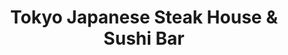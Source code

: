 ---
layout: place
title: "Tokyo Japanese Steak House & Sushi Bar"
permalink: /florida/pensacola/tokyo-japanese-steak-house-sushi-bar.html
stateAbbr: FL
stateName: Florida
cityName: Pensacola
place_id: ChIJ858p2QeVkIgR9p-emqugFQ8
photos:
  - name: >-
      places/ChIJ858p2QeVkIgR9p-emqugFQ8/photos/AeeoHcL2qNplv8N-Yewwyqh9-ici2qOjcNO0w9jBcjIqonk2f2NIjuO4hDictuMDTwNGMoBdku0SSJe85Qdd8zS3xDWAHzEougjB_lo6MQDn6BZNads-JJo9H5TzHnaNhwPfGsT_XF7nx5JXFqWWXfwB9LFT261a7qY5YUzu_0QAjpkw-DbDG5YSMCqZ2GpKlHdWZWcXkMCnHYY3HL78oE-1i4ATOfOTYxo0csPXe3QuRXxiIUbfSy8WGvKExGUhWY4Qi9CFp41dRVBirzsXmldF9Er17suaQcJotYxEFgm1UI0oXVIQCeyROzLQLBhDVmMnU0Cm8s6mlCLOa4pfatj35C2v5XX1nvAoJCjxWUFLeMu8tLSAsIXYfsiHLy-B5V94nvpzIaefOkohOgVXZeH-iX5Z2GFcBwNjiAuvARWksglLTw
    widthPx: 1920
    heightPx: 1080
    authorAttributions:
      - displayName: Benjamin Cole
        uri: https://maps.google.com/maps/contrib/100254653369744344287
        photoUri: >-
          https://lh3.googleusercontent.com/a-/ALV-UjXsBRoYP_R_SXv1jpbYRg0onDPXZzEw7_kVyaLzHWIo32o_IJZMwQ=s100-p-k-no-mo
    flagContentUri: >-
      https://www.google.com/local/imagery/report/?cb_client=maps_api_places.places_api&image_key=!1e10!2sCIHM0ogKEICAgICElcLDHA&hl=en-US
    googleMapsUri: >-
      https://www.google.com/maps/place//data=!3m4!1e2!3m2!1sCIHM0ogKEICAgICElcLDHA!2e10!4m2!3m1!1s0x88909507d9299ff3:0xf15a0ab9a9e9ff6
  - name: >-
      places/ChIJ858p2QeVkIgR9p-emqugFQ8/photos/AeeoHcIq0VVR5k3VeJOo3f-OBltl3dU_xjIxsahVOcJz8QC58mYnRzWWDPL_r34rfjGacwd0T1MobBB-lK84-OXd1iT6T_Lz-oa7pN9iO7vumEGZe7FB0LRA3gom5Huiknw1jkVaJfW88eEvy3BFi_RgmUX9OzcBgYTRvMfQkhNmL0VDvoW70qi_fpy_TlRjJeYZsRSFFKmpXXsABCQQDU_mNmIiKIrkpJxxBhUky77hiWhL47f3-AWfQ1Vvdd62TM-qbMoLgOLNnNUXPIHy26CKtsbIMba0ymfsv6zm0POn7SEdYtQ6C5biXX0ncZafJQtPrcuZVl9w6WDc_TiZkKoAZdd1jxFWWaKbHKgyy-Ntpqu_rQJH_QATtBh1CXBl5GmIN1epL1lL-OSvJtP7VkJuz7Wqpyu_dYQ90Z6sjSNQsrfJZHLZ
    widthPx: 4800
    heightPx: 2700
    authorAttributions:
      - displayName: flakita js
        uri: https://maps.google.com/maps/contrib/104276581473657301375
        photoUri: >-
          https://lh3.googleusercontent.com/a-/ALV-UjUSO-WlRi7sGcYaezIwkR3QDxNvkgUSPGzs6OlsJzZ_FVE1iJE=s100-p-k-no-mo
    flagContentUri: >-
      https://www.google.com/local/imagery/report/?cb_client=maps_api_places.places_api&image_key=!1e10!2sCIHM0ogKEICAgIDE__3rhgE&hl=en-US
    googleMapsUri: >-
      https://www.google.com/maps/place//data=!3m4!1e2!3m2!1sCIHM0ogKEICAgIDE__3rhgE!2e10!4m2!3m1!1s0x88909507d9299ff3:0xf15a0ab9a9e9ff6
  - name: >-
      places/ChIJ858p2QeVkIgR9p-emqugFQ8/photos/AeeoHcIt8my0g2Y0_wk6XGq-O5HR6C5oX5Dl8qzw1JEz2vnTQSC5pBsYXTj1pY3caRsoh2Z_Q-vfPuQZvISo7yS5Xs4nh0EnfpuPO1F4ZMOEnfEBKKVAcBHCAO2zo9CqV6JmtJFcjHAJ18QlKzoEbrIB-vru1Ce6yOUT3YAuYR_DPvtYupFm1BhulVG_iyEzR91fFmVf5hnYpNUobGAk04EVSSm1XfMxzMxGdjNCf-JqOVADr-vuH1PlRj9AYLCdwjnFGGzjKJ8tRi3x3cbzdTcFKrK7KwrV6rk6vP6k20rHqjPEO1kNWHgRbfPR6VYHYfD729iLp_REvKPte8u82J88fJWBOuAiLLr51acpSzvzehcIOkTM2HTx6IpT73Hzu17zW2sPf0VOMrzAvctGbb7RNBlXLcoajQTdzfBdzGMuGa4
    widthPx: 3024
    heightPx: 4032
    authorAttributions:
      - displayName: Aaron Hunt
        uri: https://maps.google.com/maps/contrib/107441984058477135521
        photoUri: >-
          https://lh3.googleusercontent.com/a-/ALV-UjXAmuY3xpsowsEVCxaYEUGjQlZlP4bqorqnwyivD2MwjTM7N7o=s100-p-k-no-mo
    flagContentUri: >-
      https://www.google.com/local/imagery/report/?cb_client=maps_api_places.places_api&image_key=!1e10!2sCIHM0ogKEICAgMCw9PnnXA&hl=en-US
    googleMapsUri: >-
      https://www.google.com/maps/place//data=!3m4!1e2!3m2!1sCIHM0ogKEICAgMCw9PnnXA!2e10!4m2!3m1!1s0x88909507d9299ff3:0xf15a0ab9a9e9ff6
  - name: >-
      places/ChIJ858p2QeVkIgR9p-emqugFQ8/photos/AeeoHcLYKIKHlyiQRFV08ouAQHuVAf8g6CDHR4kDZZCrGyIVKi_2bASBscF07aGhGVf7QFG22Rr1ZsWB7sXpy1EaEm_-2m11IR_k_QCmLnS9nww7Zse19l-wBqkrYTTA-oHMEHHOg1daiXBBvIhMq5bOkiOsxxVSAXCBwMc44eI19a7ZCSB_60g9kEWkljXO_Ltcx7BZILenFkYxFv6nAfHHDZfysbwyzZkcpbytqEhipaTubTiPT898Ws_xeVpSvbUVTw-1tF0_tr6J4G0EGfMjyH6rRT3VJftDQlKlHnsPX6q6ZdKbnsguqA8hLmwT843F-gvjY0PgqUIpzslJzGwvhc-EpWJxigLuk-Q0PKjfU4JlPu4LF43Ywd69yB8d9L5-RNEac8-GfIwW-TGUieDUhI1ywrQl91pF339Ar-GdkXZ8m-ah
    widthPx: 3024
    heightPx: 4032
    authorAttributions:
      - displayName: Brownsville News
        uri: https://maps.google.com/maps/contrib/103164663032811218489
        photoUri: >-
          https://lh3.googleusercontent.com/a-/ALV-UjULLDXHviI4i4-CD9PzcNZxwoewu3QJz2JumPJ6pJS1TAVFs_6m=s100-p-k-no-mo
    flagContentUri: >-
      https://www.google.com/local/imagery/report/?cb_client=maps_api_places.places_api&image_key=!1e10!2sCIHM0ogKEICAgICX0ems6wE&hl=en-US
    googleMapsUri: >-
      https://www.google.com/maps/place//data=!3m4!1e2!3m2!1sCIHM0ogKEICAgICX0ems6wE!2e10!4m2!3m1!1s0x88909507d9299ff3:0xf15a0ab9a9e9ff6
  - name: >-
      places/ChIJ858p2QeVkIgR9p-emqugFQ8/photos/AeeoHcJ5QGxDsI0ZUU3-jhi9mpeug4oNxvEugHnjP4paX0XW11naSvDtUMXB2q1lPHElT5JHeDbWFp6dWIwuWBAGqTKB7ormtN6Yv1l7WBpxCdyuNSQQQ0-AX63hGTYzV2-Ab6OlzDYXo9dEzmORvMIrH5uLLExvqVs5askZ16Aecq4TEITkEH-NmbmffGq2CWgljYYFCmbbqSqyfd-2EVgW1vfdX_swmWXo5kK5xHpEps39KVN8qWjEWLtWLPSsKfaZo43BwzqdKfv-H3r8Flys-zKxzja3zzdufm5XqqPeBAg0jEHFlaNANOK9sh-uh1b92HjyDz3NzeGWoeTsXuARzDIPVR9msl6CWxDCIDJV9x9k_M8Uv3-Q8KtuNCRYfE4XLUO5XqGV-9lQ1zXmVHStlYj8OAhNVhnKh0kZrkYJVdk
    widthPx: 3600
    heightPx: 4800
    authorAttributions:
      - displayName: Aaron Hunt
        uri: https://maps.google.com/maps/contrib/107441984058477135521
        photoUri: >-
          https://lh3.googleusercontent.com/a-/ALV-UjXAmuY3xpsowsEVCxaYEUGjQlZlP4bqorqnwyivD2MwjTM7N7o=s100-p-k-no-mo
    flagContentUri: >-
      https://www.google.com/local/imagery/report/?cb_client=maps_api_places.places_api&image_key=!1e10!2sCIHM0ogKEICAgMCw9PnnfA&hl=en-US
    googleMapsUri: >-
      https://www.google.com/maps/place//data=!3m4!1e2!3m2!1sCIHM0ogKEICAgMCw9PnnfA!2e10!4m2!3m1!1s0x88909507d9299ff3:0xf15a0ab9a9e9ff6
  - name: >-
      places/ChIJ858p2QeVkIgR9p-emqugFQ8/photos/AeeoHcJJNNwAqSsNxnEKd6Df3ykV7tynqnqj9O90LtJ0u_gD1DtCUym1MzRgLNUNzFjZ0_A4RS_RaHQ1s4NIpbZIlYTzTuBUMCN-7ZzDCOAt2X_ZjVMZhvTSQeTDHtcspX0ItKvMMtyYpXZQntznGWOiIlLj-cjHjHeFRlvJPqWY7Uuvvif08KnWTq2Vm3h847W4c2JbP5-t5N_7Fo-4v1FpRv3NvG0WZ0Ml0Ab5FAvm2qteDP09CjOGGpRl6nsb7zSyzghV9EtQLSFBZw12cphzst3VUD_qklvkxGUUrvnQCi7eJoA9VCHn03oM55grApogWrKeTLJtgPDhIb1fBYXo-cmXTtLz4UDqbFaAvTluthTUQpcDD8dRaLQpK8knLQmeh3CIeNcvgVfdmrhgSBZ2KVf8nxiU_mjU0J0jmg6n-6gbFwLh
    widthPx: 2992
    heightPx: 2992
    authorAttributions:
      - displayName: Nikki Green
        uri: https://maps.google.com/maps/contrib/113344828988989945242
        photoUri: >-
          https://lh3.googleusercontent.com/a-/ALV-UjVZ0Zr6l2kmbBLYuwrDVKsqf42SNW9b5bYD1ANpg_wMp6w-e823wg=s100-p-k-no-mo
    flagContentUri: >-
      https://www.google.com/local/imagery/report/?cb_client=maps_api_places.places_api&image_key=!1e10!2sCIHM0ogKEICAgICf0c39owE&hl=en-US
    googleMapsUri: >-
      https://www.google.com/maps/place//data=!3m4!1e2!3m2!1sCIHM0ogKEICAgICf0c39owE!2e10!4m2!3m1!1s0x88909507d9299ff3:0xf15a0ab9a9e9ff6
  - name: >-
      places/ChIJ858p2QeVkIgR9p-emqugFQ8/photos/AeeoHcIFrlSXmt5lyqLMlT5UMRkrvtkAEWRf9XS0UfnIeMWSe5oaEZpSuLYriLmwOBR-CM-isiaIlpiQUkzkf1azgIhx5ZpaIUbe2lwOvxXXXgYGICirGblFokL6mxwCLAwB5pd2kCWEs4URLkRCxIOM9rZU3uI1UsQ8RZ6gdwUTr6eU9Knar4d3AEjTsEE0uiB51b__Q6anmKBC8xUEfY4YZO2OroGrZYJLGbRHLQlOBlQJlPCXfEYfkYC0lVqmrDjGcdxMMs8KdzTPmSSLfp6c8hxsR-W7vH5XudgPkPM2KeBd-fuRcZbRfni4p5Vgz5AJMs94nemetsSAu9yyaepCe9sW5v5UHeh4phriDMKEX4uo4SDrVBJotkHpjWznlWoSCL0_6qW-ZjhZ66LyPkUxXet44Tk_hjs-XLQFfOzBwJNHyz4
    widthPx: 4080
    heightPx: 3060
    authorAttributions:
      - displayName: Asia B
        uri: https://maps.google.com/maps/contrib/112872683110538936891
        photoUri: >-
          https://lh3.googleusercontent.com/a-/ALV-UjVEOZ9gkgfJK8eg97QtI_Y6GSFAHWnK9_K1RUs_jOBRxFrkI49V=s100-p-k-no-mo
    flagContentUri: >-
      https://www.google.com/local/imagery/report/?cb_client=maps_api_places.places_api&image_key=!1e10!2sCIHM0ogKEICAgICzwOO0vAE&hl=en-US
    googleMapsUri: >-
      https://www.google.com/maps/place//data=!3m4!1e2!3m2!1sCIHM0ogKEICAgICzwOO0vAE!2e10!4m2!3m1!1s0x88909507d9299ff3:0xf15a0ab9a9e9ff6
  - name: >-
      places/ChIJ858p2QeVkIgR9p-emqugFQ8/photos/AeeoHcKUD0uGfbCa3vdgUxqYI2Vg50GISXQJndqBsesAaM6ZnFCWuzQ1KOZe2oFa--Op_sal3GRBG5l1yHoxm1nXpNLWdx6DhLielF2NKMO8g6hBppYRduo3xa0W5MezX3pEIVQVc1Q1KQK-Z2qbIJF_OXi_pgdu3VVCsDrnZt61j6z3ms9JK02p0HO5D84odKsletLOovLO7TEkuMo3l1CwHfH-VxAhr6pH1R-DiLgfH8Uz_cgPgn7owDieq-gtvHxUwP8ZmXZKaUNveVTubjtWfDbakbEosRwjIWTzm7U30oqaouWjW8OJ88-9GbtDEUbsgy_Tnj6vll5UWUNi2D_J_kUzC5IzOGqpWlh1ToW4nN067S2klbgp2JXI514-CfOdEG7AW2GFJTQyKwTy7vNw2waRxdZ6TgOAfWs6yoG0LcdbYg
    widthPx: 4080
    heightPx: 3060
    authorAttributions:
      - displayName: Kora
        uri: https://maps.google.com/maps/contrib/109822527947868695866
        photoUri: >-
          https://lh3.googleusercontent.com/a-/ALV-UjWviiplol3TPJ6ECm1K5UXNv8E3M_sKu4GObqecNKzmtEvFT6Y6cA=s100-p-k-no-mo
    flagContentUri: >-
      https://www.google.com/local/imagery/report/?cb_client=maps_api_places.places_api&image_key=!1e10!2sCIHM0ogKEICAgMDgm93LDg&hl=en-US
    googleMapsUri: >-
      https://www.google.com/maps/place//data=!3m4!1e2!3m2!1sCIHM0ogKEICAgMDgm93LDg!2e10!4m2!3m1!1s0x88909507d9299ff3:0xf15a0ab9a9e9ff6
  - name: >-
      places/ChIJ858p2QeVkIgR9p-emqugFQ8/photos/AeeoHcKLzLyTBBCT3WapFAiyuOOwsxq6nMdeP9rb8olTYuE95Slal5QdgYzmD5tTV1pQV2pjsMEdi8Kzd5JyUKEpZPugmNADax60PKvFi9tdo48C_75Fn-Sd7c6cwOIVFQpID_apN9rCE3Gd517aA1eeGXEfmUSQAuaxA6Wgz5WZ82t4WMu8fDTeJEU5KdmgabTJjhvXnEDOM2X7-2PTHmFF9iVygokpkM5MHliGKGveQlJIEQNYN41aaCcCFWAOggs_54vL327biHTLfkss5vZPGi2f7LZNMV-yxcgvOzzSV0QtNsN5Msz849aIKiM9FufTGgWpUh0jwgBoodL1f3gwkUGf8YvqHuT79McTV7lqRh6990g9TQXcH4v9Ndp8Kd0sQfvg2MQxzzmqgK1WEPFUlakoKLJhWhOlJbqrdwrZp0tJRiwm
    widthPx: 2992
    heightPx: 2992
    authorAttributions:
      - displayName: Nikki Green
        uri: https://maps.google.com/maps/contrib/113344828988989945242
        photoUri: >-
          https://lh3.googleusercontent.com/a-/ALV-UjVZ0Zr6l2kmbBLYuwrDVKsqf42SNW9b5bYD1ANpg_wMp6w-e823wg=s100-p-k-no-mo
    flagContentUri: >-
      https://www.google.com/local/imagery/report/?cb_client=maps_api_places.places_api&image_key=!1e10!2sCIHM0ogKEICAgICf0e2bgQE&hl=en-US
    googleMapsUri: >-
      https://www.google.com/maps/place//data=!3m4!1e2!3m2!1sCIHM0ogKEICAgICf0e2bgQE!2e10!4m2!3m1!1s0x88909507d9299ff3:0xf15a0ab9a9e9ff6
  - name: >-
      places/ChIJ858p2QeVkIgR9p-emqugFQ8/photos/AeeoHcJtiiTJ0kGpufIMMOYz9qN0c5aS1_LmMbnTA7Cofm9ZyKjZwRxQZCuMIrjsi606SzeCCcARZnVlE87t5JpBgJjdLH0CKzloalaBwk02qW1PAyZYbx6fVtCPY0MBppIzYCM6_O9ar3oZMtnpXhygY6b_dGWrUVqrDsOTpQjnjsBzV2HjFxtdGzODGJkdY349UmhPcnezxOlY0Om6L5qpvasWKsxpwdZ-pW6MjVgMJVfME--0Bfrtt-eVM6IpLd0S6RhyuyOevMs9w9UTpefSH7Xn7XkiHMIyZEox2M0b0TDwKnkxrttiQw7oAq9yAOVZBk3Pt5PGyT86Cgz_HlKk2UWKaQgQHoIC9qninxSfk9v9cOheAbcGrBg6H0C0l0Y4stxVlxaRyTkLF4-i8t7dfDTaq4xpe4flwjqZFU2nIMieTwg
    widthPx: 3072
    heightPx: 4096
    authorAttributions:
      - displayName: Patricia Smith
        uri: https://maps.google.com/maps/contrib/113244568695685735983
        photoUri: >-
          https://lh3.googleusercontent.com/a/ACg8ocJbe0HzaP1nIqYurrp-vTLQ25lDNFZ5owmDD-9o0_mUn0qrm-M=s100-p-k-no-mo
    flagContentUri: >-
      https://www.google.com/local/imagery/report/?cb_client=maps_api_places.places_api&image_key=!1e10!2sCIHM0ogKEICAgICpoOvLlwE&hl=en-US
    googleMapsUri: >-
      https://www.google.com/maps/place//data=!3m4!1e2!3m2!1sCIHM0ogKEICAgICpoOvLlwE!2e10!4m2!3m1!1s0x88909507d9299ff3:0xf15a0ab9a9e9ff6
address: '312 E 9 Mile Rd #4, Pensacola, FL 32514, USA'
street: '312 E 9 Mile Rd #4'
city: Pensacola
state: FL
zip: '32514'
country: USA
neighborhood: North Northwest Pensacola
latitude: '30.534079'
longitude: '-87.261811'
accessibility_options:
  wheelchairAccessibleParking: true
  wheelchairAccessibleEntrance: true
  wheelchairAccessibleRestroom: true
  wheelchairAccessibleSeating: true
business_status: OPERATIONAL
name: Tokyo Japanese Steak House & Sushi Bar
google_maps_links:
  directionsUri: >-
    https://www.google.com/maps/dir//''/data=!4m7!4m6!1m1!4e2!1m2!1m1!1s0x88909507d9299ff3:0xf15a0ab9a9e9ff6!3e0
  placeUri: https://maps.google.com/?cid=1086951543973781494
  writeAReviewUri: >-
    https://www.google.com/maps/place//data=!4m3!3m2!1s0x88909507d9299ff3:0xf15a0ab9a9e9ff6!12e1
  reviewsUri: >-
    https://www.google.com/maps/place//data=!4m4!3m3!1s0x88909507d9299ff3:0xf15a0ab9a9e9ff6!9m1!1b1
  photosUri: >-
    https://www.google.com/maps/place//data=!4m3!3m2!1s0x88909507d9299ff3:0xf15a0ab9a9e9ff6!10e5
primary_type: Japanese Restaurant
opening_hours:
  regular: null
  current: null
secondary_opening_hours:
  regular:
    weekdayDescriptions: null
    type: null
  current:
    weekdayDescriptions: null
    type: null
phone: null
price_level: null
price_range: null
rating: null
rating_count: 0
website: null
description: null
reviews: null
parking_options: null
payment_options: null
allow_dogs: null
curbside_pickup: null
delivery: null
dine_in: null
good_for_children: null
good_for_groups: null
good_for_sports: null
live_music: null
menu_for_children: null
outdoor_seating: null
reservable: null
restroom: null
serves_beer: null
serves_breakfast: null
serves_brunch: null
serves_cocktails: null
serves_coffee: null
serves_dinner: null
serves_dessert: null
serves_lunch: null
serves_vegetarian_food: null
serves_wine: null
takeout: null
slug: Tokyo-Japanese-Steak-House-and-Sushi-Bar

---